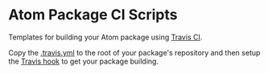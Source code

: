 # Atom Package CI Scripts

Templates for building your Atom package using [Travis CI](https://travis-ci.org).

Copy the [.travis.yml](https://raw.githubusercontent.com/atom/ci/master/.travis.yml)
to the root of your package's repository and then setup the [Travis hook](http://docs.travis-ci.com/user/getting-started/#Step-two%3A-Activate-GitHub-Webhook)
to get your package building.
